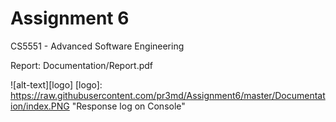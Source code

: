 ﻿# Assignment 6
CS5551 - Advanced Software Engineering

Report: Documentation/Report.pdf

![alt-text][logo]
[logo]: https://raw.githubusercontent.com/pr3md/Assignment6/master/Documentation/index.PNG "Response log on Console"
